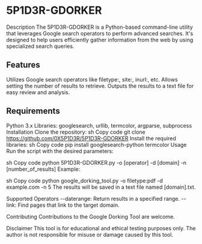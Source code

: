 # 5P1D3R-GDORKER
Description
The 5P1D3R-GDORKER is a Python-based command-line utility that leverages Google search operators to perform advanced searches. 
It's designed to help users efficiently gather information from the web by using specialized search queries.

## Features
Utilizes Google search operators like filetype:, site:, inurl:, etc.
Allows setting the number of results to retrieve.
Outputs the results to a text file for easy review and analysis.

## Requirements
Python 3.x
Libraries: googlesearch, urllib, termcolor, argparse, subprocess
Installation
Clone the repository:
sh
Copy code
git clone https://github.com/0X5P1D3R/5P1D3R-GDORKER
Install the required libraries:
sh
Copy code
pip install googlesearch-python termcolor
Usage
Run the script with the desired parameters:

sh
Copy code
python 5P1D3R-GDORKER.py -o [operator] -d [domain] -n [number_of_results]
Example:

sh
Copy code
python google_dorking_tool.py -o filetype:pdf -d example.com -n 5
The results will be saved in a text file named [domain].txt.

Supported Operators
--daterange: Return results in a specified range.
--link: Find pages that link to the target domain.

Contributing
Contributions to the Google Dorking Tool are welcome.

Disclaimer
This tool is for educational and ethical testing purposes only. The author is not responsible for misuse or damage caused by this tool.
